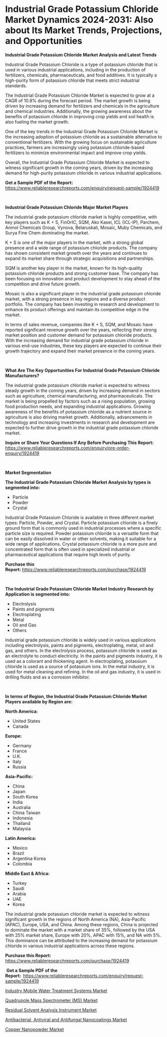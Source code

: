 <p><h1>Industrial Grade Potassium Chloride Market Dynamics 2024-2031: Also about Its Market Trends, Projections, and Opportunities</h1></p><p><strong>Industrial Grade Potassium Chloride Market Analysis and Latest Trends</strong></p>
<p><p>Industrial Grade Potassium Chloride is a type of potassium chloride that is used in various industrial applications, including in the production of fertilizers, chemicals, pharmaceuticals, and food additives. It is typically a high-purity form of potassium chloride that meets strict industrial standards.</p><p>The Industrial Grade Potassium Chloride Market is expected to grow at a CAGR of 10.8% during the forecast period. The market growth is being driven by increasing demand for fertilizers and chemicals in the agriculture and chemical industries. Additionally, the growing awareness about the benefits of potassium chloride in improving crop yields and soil health is also fueling the market growth.</p><p>One of the key trends in the Industrial Grade Potassium Chloride Market is the increasing adoption of potassium chloride as a sustainable alternative to conventional fertilizers. With the growing focus on sustainable agriculture practices, farmers are increasingly using potassium chloride-based fertilizers to minimize environmental impact and improve crop yields.</p><p>Overall, the Industrial Grade Potassium Chloride Market is expected to witness significant growth in the coming years, driven by the increasing demand for high-purity potassium chloride in various industrial applications.</p></p>
<p><strong>Get a Sample PDF of the Report:&nbsp;</strong> <a href="https://www.reliableresearchreports.com/enquiry/request-sample/1924419">https://www.reliableresearchreports.com/enquiry/request-sample/1924419</a></p>
<p>&nbsp;</p>
<p><strong>Industrial Grade Potassium Chloride Major Market Players</strong></p>
<p><p>The industrial grade potassium chloride market is highly competitive, with key players such as K + S, FinOrIC, SQM, Ako Kasei, ICL (ICL-IP), Parchem, Anmol Chemicals Group, Vynova, Belaruskali, Mosaic, Muby Chemicals, and Surya Fine Chem dominating the market.</p><p>K + S is one of the major players in the market, with a strong global presence and a wide range of potassium chloride products. The company has shown consistent market growth over the years and continues to expand its market share through strategic acquisitions and partnerships.</p><p>SQM is another key player in the market, known for its high-quality potassium chloride products and strong customer base. The company has been focusing on innovation and product development to stay ahead of the competition and drive future growth.</p><p>Mosaic is also a significant player in the industrial grade potassium chloride market, with a strong presence in key regions and a diverse product portfolio. The company has been investing in research and development to enhance its product offerings and maintain its competitive edge in the market.</p><p>In terms of sales revenue, companies like K + S, SQM, and Mosaic have reported significant revenue growth over the years, reflecting their strong market position and customer demand for potassium chloride products. With the increasing demand for industrial grade potassium chloride in various end-use industries, these key players are expected to continue their growth trajectory and expand their market presence in the coming years.</p></p>
<p>&nbsp;</p>
<p><strong>What Are The Key Opportunities For Industrial Grade Potassium Chloride Manufacturers?</strong></p>
<p><p>The industrial grade potassium chloride market is expected to witness steady growth in the coming years, driven by increasing demand in sectors such as agriculture, chemical manufacturing, and pharmaceuticals. The market is being propelled by factors such as a rising population, growing food production needs, and expanding industrial applications. Growing awareness of the benefits of potassium chloride as a nutrient source in agriculture is also driving market growth. Additionally, advancements in technology and increasing investments in research and development are expected to further drive growth in the industrial grade potassium chloride market.</p></p>
<p><strong>Inquire or Share Your Questions If Any Before Purchasing This Report:</strong> <a href="https://www.reliableresearchreports.com/enquiry/pre-order-enquiry/1924419">https://www.reliableresearchreports.com/enquiry/pre-order-enquiry/1924419</a></p>
<p>&nbsp;</p>
<p><strong>Market Segmentation</strong></p>
<p><strong>The Industrial Grade Potassium Chloride Market Analysis by types is segmented into:</strong></p>
<p><ul><li>Particle</li><li>Powder</li><li>Crystal</li></ul></p>
<p><p>Industrial Grade Potassium Chloride is available in three different market types: Particle, Powder, and Crystal. Particle potassium chloride is a finely ground form that is commonly used in industrial processes where a specific particle size is required. Powder potassium chloride is a versatile form that can be easily dissolved in water or other solvents, making it suitable for a wide range of applications. Crystal potassium chloride is a more pure and concentrated form that is often used in specialized industrial or pharmaceutical applications that require high levels of purity.</p></p>
<p><strong>Purchase this Report:&nbsp;</strong><a href="https://www.reliableresearchreports.com/purchase/1924419">https://www.reliableresearchreports.com/purchase/1924419</a></p>
<p>&nbsp;</p>
<p><strong>The Industrial Grade Potassium Chloride Market Industry Research by Application is segmented into:</strong></p>
<p><ul><li>Electrolysis</li><li>Paints and pigments</li><li>Electroplating</li><li>Metal</li><li>Oil and Gas</li><li>Others</li></ul></p>
<p><p>Industrial grade potassium chloride is widely used in various applications including electrolysis, paints and pigments, electroplating, metal, oil and gas, and others. In the electrolysis process, potassium chloride is used as an electrolyte to conduct electricity. In the paints and pigments industry, it is used as a colorant and thickening agent. In electroplating, potassium chloride is used as a source of potassium ions. In the metal industry, it is used for metal cleaning and refining. In the oil and gas industry, it is used in drilling fluids and as a corrosion inhibitor.</p></p>
<p>&nbsp;</p>
<p><strong>In terms of Region, the Industrial Grade Potassium Chloride Market Players available by Region are:</strong></p>
<p>
    <p> <strong> North America: </strong>
        <ul>
            <li>United States</li>
            <li>Canada</li>
        </ul>
        </p> 
    <p> <strong> Europe: </strong>
        <ul>
            <li>Germany</li>
            <li>France</li>
            <li>U.K.</li>
            <li>Italy</li>
            <li>Russia</li>
        </ul>
        </p> 
    <p> <strong> Asia-Pacific: </strong>
        <ul>
            <li>China</li>
            <li>Japan</li>
            <li>South Korea</li>
            <li>India</li>
            <li>Australia</li>
            <li>China Taiwan</li>
            <li>Indonesia</li>
            <li>Thailand</li>
            <li>Malaysia</li>
        </ul>
        </p> 
    <p> <strong> Latin America: </strong>
        <ul>
            <li>Mexico</li>
            <li>Brazil</li>
            <li>Argentina Korea</li>
            <li>Colombia</li>
        </ul>
        </p> 
    <p> <strong> Middle East & Africa: </strong>
        <ul>
            <li>Turkey</li>
            <li>Saudi</li>
            <li>Arabia</li>
            <li>UAE</li>
            <li>Korea</li>
        </ul>
    </p>
    </p>
<p><p>The industrial grade potassium chloride market is expected to witness significant growth in the regions of North America (NA), Asia-Pacific (APAC), Europe, USA, and China. Among these regions, China is projected to dominate the market with a market share of 35%, followed by the USA with 25% market share, Europe with 20%, APAC with 15%, and NA with 5%. This dominance can be attributed to the increasing demand for potassium chloride in various industrial applications across these regions.</p></p>
<p><strong>Purchase this Report: </strong><a href="https://www.reliableresearchreports.com/purchase/1924419">https://www.reliableresearchreports.com/purchase/1924419</a></p>
<p>&nbsp;<strong>Get a Sample PDF of the Report:&nbsp;&nbsp;</strong><a href="https://www.reliableresearchreports.com/enquiry/request-sample/1924419">https://www.reliableresearchreports.com/enquiry/request-sample/1924419</a></p>
<p><strong></strong></p>
<p><p><a href="https://zircon-bluebell-299.notion.site/Industry-Mobile-Water-Treatment-Systems-Market-Size-Global-Industry-Overview-Market-Segmentation-a-6684680203cd4286a53f5a5436d58c8e">Industry Mobile Water Treatment Systems Market</a></p><p><a href="https://iodized-pantydraco-05c.notion.site/Quadrupole-Mass-Spectrometer-MS-Market-Size-Share-Trends-Analysis-Report-By-Material-By-Type--c043290bb6a545d182b18b002d9bac9d">Quadrupole Mass Spectrometer (MS) Market</a></p><p><a href="https://natural-crush-b99.notion.site/Residual-Solvent-Analysis-Instrument-Market-with-the-goal-of-estimating-the-market-size-and-future-g-0b278071d8084f6f9b1e7710eae1744f">Residual Solvent Analysis Instrument Market</a></p><p><a href="https://view.publitas.com/reportprime-1/antibacterial-antiviral-and-antifungal-nanocoatings-market-offer-valuable-insights-into-market-size-market-share-market-trends-and-projections-spanning-from-2024-to-2031/">Antibacterial, Antiviral and Antifungal Nanocoatings Market</a></p><p><a href="https://view.publitas.com/reportprime-1/copper-nanopowder-market-research-report-the-key-to-successful-business-strategy-forecasted-for-period-from-2024-2031/">Copper Nanopowder Market</a></p></p>